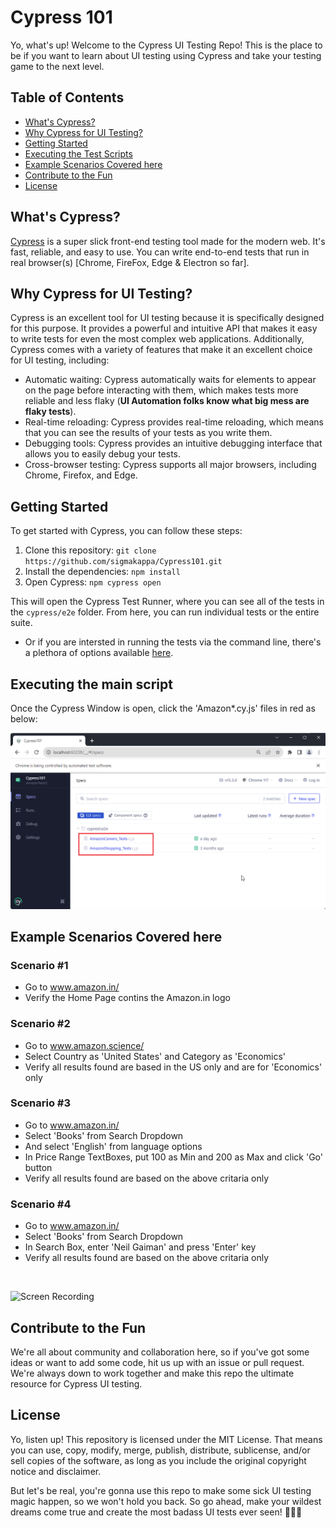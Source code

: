 # Cypress 101

Yo, what's up! Welcome to the Cypress UI Testing Repo! This is the place to be if you want to learn about UI testing using Cypress and take your testing game to the next level. 

## Table of Contents

- [What's Cypress?](#whats-cypress)
- [Why Cypress for UI Testing?](#why-cypress-for-ui-testing)
- [Getting Started](#getting-started)
- [Executing the Test Scripts](#executing-the-main-script)
- [Example Scenarios Covered here](#example-scenarios-covered-here)
- [Contribute to the Fun](#contribute-to-the-fun)
- [License](#license)

## What's Cypress?

[Cypress](https://docs.cypress.io/guides/overview/why-cypress#In-a-nutshell) is a super slick front-end testing tool made for the modern web. It's fast, reliable, and easy to use. You can write end-to-end tests that run in real browser(s) [Chrome, FireFox, Edge & Electron so far]. 

## Why Cypress for UI Testing?

Cypress is an excellent tool for UI testing because it is specifically designed for this purpose. It provides a powerful and intuitive API that makes it easy to write tests for even the most complex web applications. Additionally, Cypress comes with a variety of features that make it an excellent choice for UI testing, including:

- Automatic waiting: Cypress automatically waits for elements to appear on the page before interacting with them, which makes tests more reliable and less flaky (**UI Automation folks know what big mess are flaky tests**).
- Real-time reloading: Cypress provides real-time reloading, which means that you can see the results of your tests as you write them.
- Debugging tools: Cypress provides an intuitive debugging interface that allows you to easily debug your tests.
- Cross-browser testing: Cypress supports all major browsers, including Chrome, Firefox, and Edge.

## Getting Started

To get started with Cypress, you can follow these steps:

1. Clone this repository: `git clone https://github.com/sigmakappa/Cypress101.git`
2. Install the dependencies: `npm install`
3. Open Cypress: `npm cypress open`

This will open the Cypress Test Runner, where you can see all of the tests in the `cypress/e2e` folder. From here, you can run individual tests or the entire suite. 
* Or if you are intersted in running the tests via the command line, there's a plethora of options available [here](https://docs.cypress.io/guides/guides/command-line).

## Executing the main script

Once the Cypress Window is open, click the 'Amazon*.cy.js' files in red as below:

![Framework Structure Image](/Images/running_tests.png)

## Example Scenarios Covered here

### Scenario #1
* Go to www.amazon.in/
* Verify the Home Page contins the Amazon.in logo


### Scenario #2
* Go to www.amazon.science/
* Select Country as 'United States' and Category as 'Economics' 
* Verify all results found are based in the US only and are for 'Economics' only


### Scenario #3
* Go to www.amazon.in/
* Select 'Books' from Search Dropdown
* And select 'English' from language options
* In Price Range TextBoxes, put 100 as Min and 200 as Max and click 'Go' button
* Verify all results found are based on the above critaria only


### Scenario #4
* Go to www.amazon.in/
* Select 'Books' from Search Dropdown
* In Search Box, enter 'Neil Gaiman' and press 'Enter' key
* Verify all results found are based on the above critaria only

<br>

![Screen Recording](/Images/screen_recording.gif)

## Contribute to the Fun

We're all about community and collaboration here, so if you've got some ideas or want to add some code, hit us up with an issue or pull request. We're always down to work together and make this repo the ultimate resource for Cypress UI testing.


## License

Yo, listen up! This repository is licensed under the MIT License. That means you can use, copy, modify, merge, publish, distribute, sublicense, and/or sell copies of the software, as long as you include the original copyright notice and disclaimer. 

But let's be real, you're gonna use this repo to make some sick UI testing magic happen, so we won't hold you back. So go ahead, make your wildest dreams come true and create the most badass UI tests ever seen! 🚀🔥💥